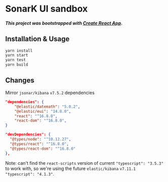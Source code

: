 # SonarK UI sandbox

##### This project was bootstrapped with [Create React App](https://github.com/facebook/create-react-app).

## Installation & Usage

```bash
yarn install
yarn start
yarn test
yarn build
```

## Changes

Mirror `jsonar/kibana` `v7.5.2` dependencies
```json
"dependencies": {
    "@elastic/datemath": "5.0.2",
    "@elastic/eui": "14.8.0",
    "react": "^16.8.0",
    "react-dom": "^16.8.0",
}

"devDependencies": {
  "@types/node": "^10.12.27",
  "@types/react": "^16.8.0",
  "@types/react-dom": "^16.8.0"
},
```

Note: can't find the `react-scripts` version of current `"typescript": "3.5.3"` to work with, so we're using the future `elastic/kibana` `v7.11.1` `"typescript": "4.1.3"`.
